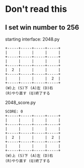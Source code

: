 # Don't read this
## I set win number to 256
starting interface:
2048.py
```
+-----+-----+-----+-----+
|     |     |     |     |
+-----+-----+-----+-----+
|     |     |     |     |
+-----+-----+-----+-----+
|  2  |     |     |     |
+-----+-----+-----+-----+
|     |     |     |  2  |
+-----+-----+-----+-----+
(W)上 (S)下 (A)左 (D)右
(R)やり直す (Q)終了する
```
2048_score.py
```
SCORE: 0
+-----+-----+-----+-----+
|     |     |     |     |
+-----+-----+-----+-----+
|     |     |     |     |
+-----+-----+-----+-----+
|  2  |     |     |  2  |
+-----+-----+-----+-----+
|     |     |     |     |
+-----+-----+-----+-----+
(W)上 (S)下 (A)左 (D)右
(R)やり直す (Q)終了する
```
